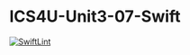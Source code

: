 # ICS4U-Unit3-07-Swift
[![SwiftLint](https://github.com/Ryan-ChungKamChung/ICS4U-Unit3-07-Swift/workflows/SwiftLint/badge.svg)](https://github.com/Ryan-ChungKamChung/ICS4U-Unit3-07-Swift/actions)
